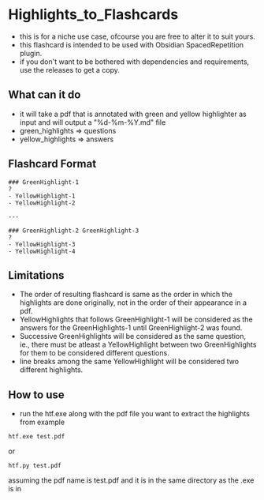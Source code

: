 # Highlights_to_Flashcards
- this is for a niche use case, ofcourse you are free to alter it to suit yours.
- this flashcard is intended to be used with Obsidian SpacedRepetition plugin.
- if you don't want to be bothered with dependencies and requirements, use the releases to get a copy.

## What can it do
- it will take a pdf that is annotated with green and yellow highlighter as input and will output a "%d-%m-%Y.md" file
- green_highlights => questions
- yellow_highlights => answers

## Flashcard Format
```
### GreenHighlight-1
?
- YellowHighlight-1
- YellowHighlight-2

---

### GreenHighlight-2 GreenHighlight-3
?
- YellowHighlight-3
- YellowHighlight-4
```

## Limitations
- The order of resulting flashcard is same as the order in which the highlights are done originally, not in the order of their appearance in a pdf.
- YellowHighlights that follows GreenHighlight-1 will be considered as the answers for the GreenHighlights-1 until GreenHighlight-2 was found.
- Successive GreenHighlights will be considered as the same question, ie., there must be atleast a YellowHighlight between two GreenHighlights for them to be considered different questions.
- line breaks among the same YellowHighlight will be considered two different highlights.

## How to use
- run the htf.exe along with the pdf file you want to extract the highlights from example
```
htf.exe test.pdf
```
or
```
htf.py test.pdf
```
assuming the pdf name is test.pdf and it is in the same directory as the .exe is in
